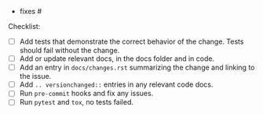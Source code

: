 <!--
Before opening a PR, open a ticket describing the issue or feature the PR will address. Follow the steps in CONTRIBUTING.rst.

Replace this comment with a description of the change. Describe how it addresses the linked ticket.
-->

<!--
Link to relevant issues or previous PRs, one per line. Use "fixes" to automatically close an issue.
-->

- fixes #<issue number>

<!--
Ensure each step in CONTRIBUTING.rst is complete by adding an "x" to each box below. Depending on what was changed, some items may not be relevant.
-->

Checklist:

- [ ] Add tests that demonstrate the correct behavior of the change. Tests should fail without the change.
- [ ] Add or update relevant docs, in the docs folder and in code.
- [ ] Add an entry in `docs/changes.rst` summarizing the change and linking to the issue.
- [ ] Add `.. versionchanged::` entries in any relevant code docs.
- [ ] Run `pre-commit` hooks and fix any issues.
- [ ] Run `pytest` and `tox`, no tests failed.
